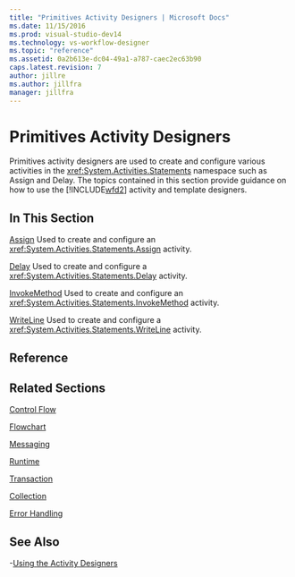 ```yaml
---
title: "Primitives Activity Designers | Microsoft Docs"
ms.date: 11/15/2016
ms.prod: visual-studio-dev14
ms.technology: vs-workflow-designer
ms.topic: "reference"
ms.assetid: 0a2b613e-dc04-49a1-a787-caec2ec63b90
caps.latest.revision: 7
author: jillre
ms.author: jillfra
manager: jillfra
---
```

# Primitives Activity Designers
Primitives activity designers are used to create and configure various activities in the <xref:System.Activities.Statements> namespace such as Assign and Delay. The topics contained in this section provide guidance on how to use the [!INCLUDE[wfd2](../includes/wfd2-md.md)] activity and template designers.

## In This Section
 [Assign](../workflow-designer/assign-activity-designer.md)
 Used to create and configure an <xref:System.Activities.Statements.Assign> activity.

 [Delay](../workflow-designer/delay-activity-designer.md)
 Used to create and configure a <xref:System.Activities.Statements.Delay> activity.

 [InvokeMethod](../workflow-designer/invokemethod-activity-designer.md)
 Used to create and configure an <xref:System.Activities.Statements.InvokeMethod> activity.

 [WriteLine](../workflow-designer/writeline-activity-designer.md)
 Used to create and configure a <xref:System.Activities.Statements.WriteLine> activity.

## Reference

## Related Sections
 [Control Flow](../workflow-designer/control-flow-activity-designers.md)

 [Flowchart](../workflow-designer/flowchart-activity-designers.md)

 [Messaging](../workflow-designer/messaging-activity-designers.md)

 [Runtime](../workflow-designer/runtime-activity-designers.md)

 [Transaction](../workflow-designer/transaction-activity-designers.md)

 [Collection](../workflow-designer/collection-activity-designers.md)

 [Error Handling](../workflow-designer/error-handling-activity-designers.md)

## See Also

-[Using the Activity Designers](../workflow-designer/using-the-activity-designers.md)
